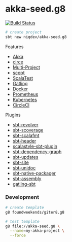 # akka-seed.g8

[![Build Status][travis-image]][travis-url]

[travis-image]: https://travis-ci.org/niqdev/akka-seed.g8.svg?branch=master
[travis-url]: https://travis-ci.org/niqdev/akka-seed.g8

```bash
# create project
sbt new niqdev/akka-seed.g8
```

Features

* [Akka](https://akka.io/docs)
* [circe](https://circe.github.io/circe)
* [Multi-Project](https://www.scala-sbt.org/1.x/docs/Multi-Project.html)
* [scopt](https://github.com/scopt/scopt)
* [ScalaTest](http://www.scalatest.org)
* [Gatling](https://gatling.io)
* [Docker](https://www.scala-sbt.org/sbt-native-packager/formats/docker.html)
* [Prometheus](https://prometheus.io)
* [Kubernetes](https://kubernetes.io)
* [CircleCI](https://circleci.com)
<!-- [ECR](https://aws.amazon.com/ecr) -->

Plugins

* [sbt-revolver](https://github.com/spray/sbt-revolver)
* [sbt-scoverage](https://github.com/scoverage/sbt-scoverage)
* [sbt-scalafmt](http://scalameta.org/scalafmt/)
* [sbt-header](https://github.com/sbt/sbt-header)
* [scalastyle-sbt-plugin](http://www.scalastyle.org/sbt.html)
* [sbt-dependency-graph](https://github.com/jrudolph/sbt-dependency-graph)
* [sbt-updates](https://github.com/rtimush/sbt-updates)
* [sbt-site](https://www.scala-sbt.org/sbt-site/)
* [sbt-unidoc](https://github.com/sbt/sbt-unidoc)
* [sbt-native-packager](https://www.scala-sbt.org/sbt-native-packager)
* [sbt-assembly](https://github.com/sbt/sbt-assembly)
* [gatling-sbt](https://gatling.io/docs/current/extensions/sbt_plugin)

### Development

```bash
# create template
g8 foundweekends/giter8.g8

# test template
g8 file://akka-seed.g8 \
  --name=my-akka-project \
  --force
```
